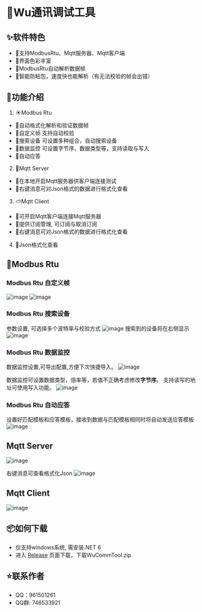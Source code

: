# 🌟Wu通讯调试工具

## ✨软件特色
- 🌈支持ModbusRtu、Mqtt服务器、Mqtt客户端
- 🎨界面色彩丰富
- 🍭ModbusRtu自动解析数据帧
- 🔖智能防粘包，速度快也能解析（有无法校验的帧会出错）

## 🌈功能介绍
1. ☀️Modbus Rtu 
- 🌻自动格式化解析和验证数据帧
- 🌵自定义帧  支持自动校验
- 🍄搜索设备  可设置多种组合，自动搜索设备
- 🌴数据监控  可设置字节序、数据类型等，支持读取与写入
- 🌱自动应答  
2. 🌷Mqtt Server
- 🌼在本地开启Mqtt服务器供客户端连接测试
- 🌾右键消息可对Json格式的数据进行格式化查看
3. ⛅Mqtt Client
- 🐅可开启Mqtt客户端连接Mqtt服务器
- 🐇提供订阅管理, 可订阅与取消订阅
- 🐳右键消息可对Json格式的数据进行格式化查看
4. 🎄Json格式化查看

## 🌊Modbus Rtu
### Modbus Rtu 自定义帧
![image](https://gitee.com/Monika551/Wu.CommTool/raw/master/Wu.CommTool/Images/About/ModbusRtu自定义帧.png)
![image](https://gitee.com/Monika551/Wu.CommTool/raw/master/Wu.CommTool/Images/About/ModbusRtu解析数据帧.png)

### Modbus Rtu 搜索设备
参数设置, 可选择多个波特率与校验方式
![image](https://gitee.com/Monika551/Wu.CommTool/raw/master/Wu.CommTool/Images/About/ModbusRtu搜索设备设置.png)
搜索到的设备将在右侧显示
![image](https://gitee.com/Monika551/Wu.CommTool/raw/master/Wu.CommTool/Images/About/ModbusRtu搜索设备中.png)

### Modbus Rtu 数据监控
数据监控设置,可导出配置,方便下次快捷导入。
![image](https://gitee.com/Monika551/Wu.CommTool/raw/master/Wu.CommTool/Images/About/ModbusRtu数据监控设置.png)

数据监控可设置数据类型，倍率等，若值不正确考虑修改**字节序**。 支持读写的地址可使用写入功能。
![image](https://gitee.com/Monika551/Wu.CommTool/raw/master/Wu.CommTool/Images/About/ModbusRtu数据监控.png)

### Modbus Rtu 自动应答
设置好匹配模板和应答模板，接收到数据与匹配模板相同时将自动发送应答模板
![image](https://gitee.com/Monika551/Wu.CommTool/raw/master/Wu.CommTool/Images/About/ModbusRtu自动应答.png)

## Mqtt Server
![image](https://gitee.com/Monika551/Wu.CommTool/raw/master/Wu.CommTool/Images/About/Mqtt服务器.png)

右键消息可查看格式化Json
![image](https://gitee.com/Monika551/Wu.CommTool/raw/master/Wu.CommTool/Images/About/Mqtt服务器查看格式化Json.png)

## Mqtt Client
![image](https://gitee.com/Monika551/Wu.CommTool/raw/master/Wu.CommTool/Images/About/Mqtt客户端.png)

## 📦如何下载
- 仅支持windows系统, 需安装.NET 6
- 进入 [Release](https://github.com/Monika1313/Wu.CommTool/releases) 页面下载，下载WuCommTool.zip

## ⭐联系作者
- QQ：961501261
- QQ群: 746533921
